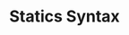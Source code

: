 ---
layout: docs
title: Statics Syntax
prev_section: ant-tasks
next_section: supported-db-functions
permalink: /docs/statics-syntax/
---